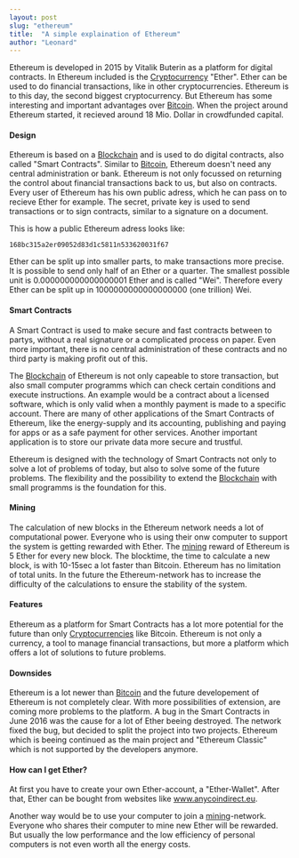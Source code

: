 ```yaml
---
layout: post
slug: "ethereum"
title:  "A simple explaination of Ethereum"
author: "Leonard"
---
```



Ethereum is developed in 2015 by Vitalik Buterin as a platform for digital contracts. In Ethereum included is the [Cryptocurrency](/article/cryptocurrencies) "Ether". Ether can be used to do financial transactions, like in other cryptocurrencies. Ethereum is to this day, the second biggest cryptocurrency. But Ethereum has some interesting and important advantages over [Bitcoin](/article/bitcoin). When the project around Ethereum started, it recieved around 18 Mio. Dollar in crowdfunded capital.

#### Design

Ethereum is based on a [Blockchain](/article/blockchain) and is used to do digital contracts, also called "Smart Contracts". Similar to [Bitcoin](/article/bitcoin), Ethereum doesn't need any central administration or bank. Ethereum is not only focussed on returning the control about financial transactions back to us, but also on contracts.
Every user of Ethereum has his own public adress, which he can pass on to recieve Ether for example. The secret, private key is used to send transactions or to sign contracts, similar to a signature on a document.

This is how a public Ethereum adress looks like:

```
168bc315a2er09052d83d1c5811n533620031f67
```
Ether can be split up into smaller parts, to make transactions more precise. It is possible to send only half of an Ether or a quarter. The smallest possible unit is 0.000000000000000001 Ether and is called "Wei". Therefore every Ether can be split up in 1000000000000000000 (one trillion) Wei.

#### Smart Contracts

A Smart Contract is used to make secure and fast contracts between to partys, without a real signature or a complicated process on paper. Even more important, there is no central administration of these contracts and no third party is making profit out of this.

The [Blockchain](/article/blockchain) of Ethereum is not only capeable to store transaction, but also small computer programms which can check certain conditions and execute instructions. An example would be a contract about a licensed software, which is only valid when a monthly payment is made to a specific account.
There are many of other applications of the Smart Contracts of Ethereum, like the energy-supply and its accounting, publishing and paying for apps or as a safe payment for other services. Another important application is to store our private data more secure and trustful.

Ethereum is designed with the technology of Smart Contracts not only to solve a lot of problems of today, but also to solve some of the future problems. The flexibility and the possibility to extend the [Blockchain](/article/blockchain) with small programms is the foundation for this.

#### Mining

The calculation of new blocks in the Ethereum network needs a lot of computational power. Everyone who is using their onw computer to support the system is getting rewarded with Ether. The [mining](/article/mining) reward of Ethereum is 5 Ether for every new block. The blocktime, the time to calculate a new block, is with 10-15sec a lot faster than Bitcoin.
Ethereum has no limitation of total units. In the future the Ethereum-network has to increase the difficulty of the calculations to ensure the stability of the system.

#### Features

Ethereum as a platform for Smart Contracts has a lot more potential for the future than only [Cryptocurrencies](/article/cryptocurrencies) like Bitcoin.
Ethereum is not only a currency, a tool to manage financial transactions, but more a platform which offers a lot of solutions to future problems.

#### Downsides

Ethereum is a lot newer than [Bitcoin](/article/bitcoin) and the future developement of Ethereum is not completely clear.
With more possibilities of extension, are coming more problems to the platform. A bug in the Smart Contracts in June 2016 was the cause for a lot of Ether beeing destroyed. The network fixed the bug, but decided to split the project into two projects. Ethereum which is beeing continued as the main project and "Ethereum Classic" which is not supported by the developers anymore.

#### How can I get Ether?

At first you have to create your own Ether-account, a "Ether-Wallet". After that, Ether can be bought from websites like <a href="https://anycoindirect.eu/" target="_blank">www.anycoindirect.eu</a>.

Another way would be to use your computer to join a [mining](/article/mining)-network. Everyone who shares their computer to mine new Ether will be rewarded. But usually the low performance and the low efficiency of personal computers is not even worth all the energy costs.